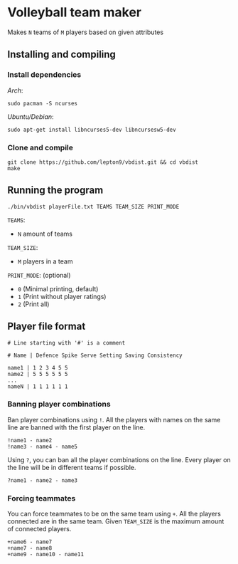 
# Volleyball team maker
Makes `N` teams of `M` players based on given attributes

## Installing and compiling
### Install dependencies
  *Arch*:
```
sudo pacman -S ncurses
```
  *Ubuntu/Debian*:
```
sudo apt-get install libncurses5-dev libncursesw5-dev
```

### Clone and compile
```
git clone https://github.com/lepton9/vbdist.git && cd vbdist
make
```

## Running the program
```
./bin/vbdist playerFile.txt TEAMS TEAM_SIZE PRINT_MODE
```
`TEAMS`:
  - `N` amount of teams

`TEAM_SIZE`:
  - `M` players in a team

`PRINT_MODE`: (optional)
  - `0` (Minimal printing, default)
  - `1` (Print without player ratings)
  - `2` (Print all)

## Player file format
```
# Line starting with '#' is a comment

# Name | Defence Spike Serve Setting Saving Consistency

name1 | 1 2 3 4 5 5
name2 | 5 5 5 5 5 5
...
nameN | 1 1 1 1 1 1
```

### Banning player combinations
Ban player combinations using `!`. All the players with names on the same line are banned with the first player on the line.
```
!name1 - name2
!name3 - name4 - name5
```

Using `?`, you can ban all the player combinations on the line. Every player on 
the line will be in different teams if possible.
```
?name1 - name2 - name3
```

### Forcing teammates
You can force teammates to be on the same team using `+`. All the players connected are in the same team. Given `TEAM_SIZE` is the maximum amount of connected players.
```
+name6 - name7
+name7 - name8
+name9 - name10 - name11
```

